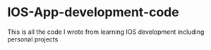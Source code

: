# IOS-App-development-code
This is all the code I wrote from learning IOS development including personal projects
